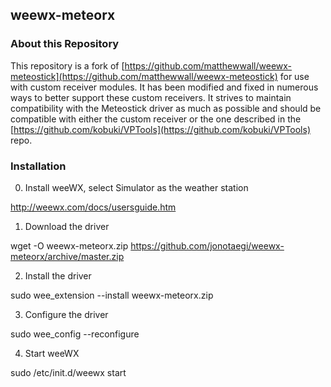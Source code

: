 ## weewx-meteorx

### About this Repository

This repository is a fork of [https://github.com/matthewwall/weewx-meteostick](https://github.com/matthewwall/weewx-meteostick) for use with custom receiver modules. It has been modified and fixed in numerous ways to better support these custom receivers. It strives to maintain compatibility with the Meteostick driver as much as possible and should be compatible with either the custom receiver or the one described in the [https://github.com/kobuki/VPTools](https://github.com/kobuki/VPTools) repo.  


### Installation

0) Install weeWX, select Simulator as the weather station

http://weewx.com/docs/usersguide.htm

1) Download the driver

wget -O weewx-meteorx.zip https://github.com/jonotaegi/weewx-meteorx/archive/master.zip

2) Install the driver

sudo wee_extension --install weewx-meteorx.zip

3) Configure the driver

sudo wee_config --reconfigure

4) Start weeWX

sudo /etc/init.d/weewx start
